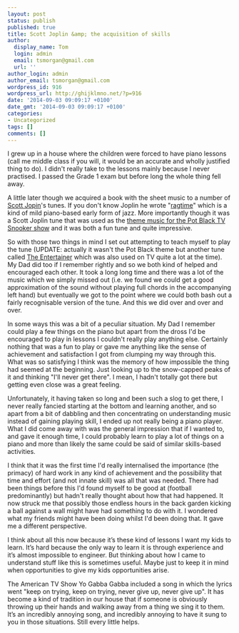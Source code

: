 ```yaml
---
layout: post
status: publish
published: true
title: Scott Joplin &amp; the acquisition of skills
author:
  display_name: Tom
  login: admin
  email: tsmorgan@gmail.com
  url: ''
author_login: admin
author_email: tsmorgan@gmail.com
wordpress_id: 916
wordpress_url: http://ghijklmno.net/?p=916
date: '2014-09-03 09:09:17 +0100'
date_gmt: '2014-09-03 09:09:17 +0100'
categories:
- Uncategorized
tags: []
comments: []
---
```

<!-- more -->

<p>I grew up in a house where the children were forced to have piano lessons (call me middle class if you will, it would be an accurate and wholly justified thing to do). I didn't really take to the lessons mainly because I never practised. I passed the Grade 1 exam but before long the whole thing fell away.</p>
<!--more-->
<p>A little later though we acquired a book with the sheet music to a number of <a href="http://en.wikipedia.org/wiki/Scott_Joplin">Scott Jopin</a>'s tunes. If you don't know Joplin he wrote "<a href="http://en.wikipedia.org/wiki/Classic_rag">ragtime</a>" which is a kind of mild piano-based early form of jazz. More importantly though it was a Scott Joplin tune that was used as the <a href="https://www.youtube.com/watch?v=-nXUPHR17FI">theme music for the Pot Black TV Snooker show</a> and it was both a fun tune and quite impressive.</p>

<p>So with those two things in mind I set out attempting to teach myself to play the tune (UPDATE: actually it wasn't the Pot Black theme but another tune called <a href="https://www.youtube.com/watch?v=KCToGv-lO7c">The Entertainer</a> which was also used on TV quite a lot at the time). My Dad did too if I remember rightly and so we both kind of helped and encouraged each other. It took a long long time and there was a lot of the music which we simply missed out (i.e. we found we could get a good approximation of the sound without playing full chords in the accompanying left hand) but eventually we got to the point where we could both bash out a fairly recognisable version of the tune. And this we did over and over and over.</p>

<p>In some ways this was a bit of a peculiar situation. My Dad I remember could play a few things on the piano but apart from the dross I'd be encouraged to play in lessons I couldn't really play anything else. Certainly nothing that was a fun to play or gave me anything like the sense of achievement and satisfaction I got from clumping my way through this. What was so satisfying I think was the memory of how impossible the thing had seemed at the beginning. Just looking up to the snow-capped peaks of it and thinking "I'll never get there". I mean, I hadn't totally got there but getting even close was a great feeling.</p>

<p>Unfortunately, it having taken so long and been such a slog to get there, I never really fancied starting at the bottom and learning another, and so apart from a bit of dabbling and then concentrating on understanding music instead of gaining playing skill, I ended up not really being a piano player. What I did come away with was the general impression that if I wanted to, and gave it enough time, I could probably learn to play a lot of things on a piano and more than likely the same could be said of similar skills-based activities.</p>

<p>I think that it was the first time I'd really internalised the importance (the primacy) of hard work in any kind of achievement and the possibility that time and effort (and not innate skill) was all that was needed. There had been things before this I'd found myself to be good at (football predominantly) but hadn't really thought about how that had happened. It now struck me that possibly those endless hours in the back garden kicking a ball against a wall might have had something to do with it. I wondered what my friends might have been doing whilst I'd been doing that. It gave me a different perspective.</p>

<p>I think about all this now because it&#8217;s these kind of lessons I want my kids to learn. It&#8217;s hard because the only way to learn it is through experience and it&#8217;s almost impossible to engineer. But thinking about how I came to understand stuff like this is sometimes useful. Maybe just to keep it in mind when opportunities to give my kids opportunities arise.</p>

<p>The American TV Show Yo Gabba Gabba included a song in which the lyrics went "keep on trying, keep on trying, never give up, never give up". It has become a kind of tradition in our house that if someone is obviously throwing up their hands and walking away from a thing we sing it to them. It&#8217;s an incredibly annoying song, and incredibly annoying to have it sung to you in those situations. Still every little helps.</p>

